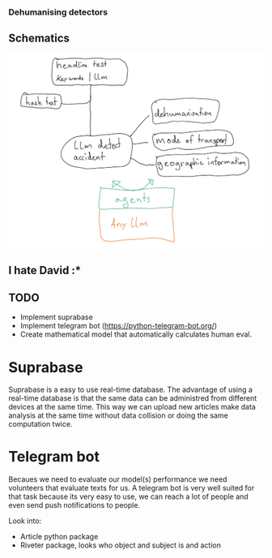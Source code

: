 ### Dehumanising detectors

## Schematics

![alt text](doc/image.png)



## I hate David :*
## TODO
 - Implement suprabase
 - Implement telegram bot (https://python-telegram-bot.org/)
 - Create mathematical model that automatically calculates human eval. 

# Suprabase
Suprabase is a easy to use real-time database. 
The advantage of using a real-time database is that the same data can be administred from different devices at the same time. This way we can upload new articles make data analysis at the same time without data collision or doing the same computation twice. 

# Telegram bot
Becaues we need to evaluate our model(s) performance we need volunteers that evaluate texts for us. 
A telegram bot is very well suited for that task because its very easy to use, we can reach a lot of people and even send push notifications to people.

Look into:
- Article python package
- Riveter package, looks who object and subject is and action